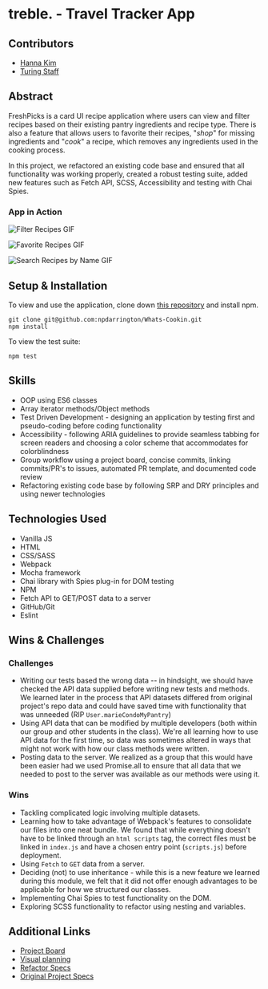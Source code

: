 # treble. - Travel Tracker App

## Contributors
- [Hanna Kim](https://github.com/hannakim91)
- [Turing Staff](https://github.com/turingschool-examples/webpack-starter-kit/tree/main/src)

## Abstract
FreshPicks is a card UI recipe application where users can view and filter recipes based on their existing pantry ingredients and recipe type. There is also a feature that allows users to favorite their recipes, "*shop*" for missing ingredients and "*cook*" a recipe, which removes any ingredients used in the cooking process.

In this project, we refactored an existing code base and ensured that all functionality was working properly, created a robust testing suite, added new features such as Fetch API, SCSS, Accessibility and testing with Chai Spies.

### App in Action
![Filter Recipes GIF](http://g.recordit.co/1b386ahBlT.gif)


![Favorite Recipes GIF](http://g.recordit.co/HS5wkBCq6A.gif)


![Search Recipes by Name GIF](http://g.recordit.co/1iAFzw1Zba.gif)
## Setup & Installation
To view and use the application, clone down [this repository](git@github.com:npdarrington/Whats-Cookin.git) and install npm.
```
git clone git@github.com:npdarrington/Whats-Cookin.git
npm install
```
To view the test suite:
```
npm test
```
## Skills
- OOP using ES6 classes
- Array iterator methods/Object methods
- Test Driven Development - designing an application by testing first and pseudo-coding before coding functionality
- Accessibility - following ARIA guidelines to provide seamless tabbing for screen readers and choosing a color scheme that accommodates for colorblindness
- Group workflow using a project board, concise commits, linking commits/PR's to issues, automated PR template, and documented code review
- Refactoring existing code base by following SRP and DRY principles and using newer technologies

## Technologies Used
- Vanilla JS
- HTML
- CSS/SASS
- Webpack
- Mocha framework
- Chai library with Spies plug-in for DOM testing
- NPM
- Fetch API to GET/POST data to a server
- GitHub/Git
- Eslint

## Wins & Challenges

### Challenges
- Writing our tests based the wrong data -- in hindsight, we should have checked the API data supplied before writing new tests and methods. We learned later in the process that API datasets differed from original project's repo data and could have saved time with functionality that was unneeded (RIP `User.marieCondoMyPantry`)
- Using API data that can be modified by multiple developers (both within our group and other students in the class). We're all learning how to use API data for the first time, so data was sometimes altered in ways that might not work with how our class methods were written.
- Posting data to the server. We realized as a group that this would have been easier had we used Promise.all to ensure that all data that we needed to post to the server was available as our methods were using it.

### Wins
- Tackling complicated logic involving multiple datasets.
- Learning how to take advantage of Webpack's features to consolidate our files into one neat bundle. We found that while everything doesn't have to be linked through an `html scripts` tag, the correct files must be linked in `index.js` and have a chosen entry point (`scripts.js`) before deployment.
- Using `Fetch` to `GET` data from a server.
- Deciding (not) to use inheritance - while this is a new feature we learned during this module, we felt that it did not offer enough advantages to be applicable for how we structured our classes.
- Implementing Chai Spies to test functionality on the DOM.
- Exploring SCSS functionality to refactor using nesting and variables.

## Additional Links
- [Project Board](https://github.com/npdarrington/Whats-Cookin/projects/1)
- [Visual planning](https://jamboard.google.com/d/1k-Fsp7zcx3fZqDgq3sIR5eu4ZKydwCJyzZFebz4ChQg/viewer?f=3)
- [Refactor Specs](https://frontend.turing.io/projects/whats-cookin.html)
- [Original Project Specs](https://frontend.turing.io/projects/module-2/refactor-tractor-wc.html)